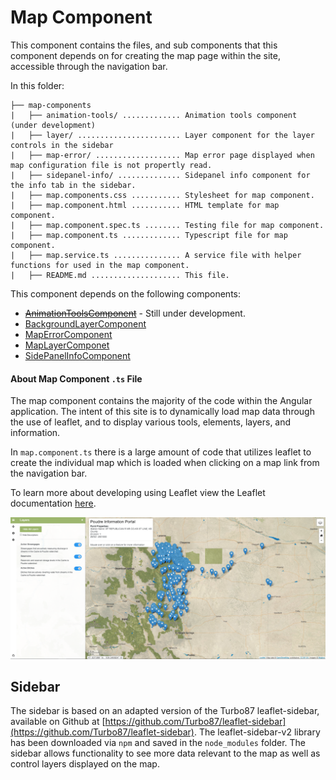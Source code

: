 # Map Component

This component contains the files, and sub components that this component depends on for creating the map page within the site, accessible through the navigation bar. 

In this folder:

```
├── map-components
|   ├── animation-tools/ ............. Animation tools component (under development)
|   ├── layer/ ....................... Layer component for the layer controls in the sidebar
|   ├── map-error/ ................... Map error page displayed when map configuration file is not propertly read.
|   ├── sidepanel-info/ .............. Sidepanel info component for the info tab in the sidebar.
|   ├── map.components.css ........... Stylesheet for map component.
|   ├── map.component.html ........... HTML template for map component.
|   ├── map.component.spec.ts ........ Testing file for map component.
|   ├── map.component.ts ............. Typescript file for map component.
|   ├── map.service.ts ............... A service file with helper functions for used in the map component.
|   ├── README.md .................... This file.
```



This component depends on the following components:

* ~~[AnimationToolsComponent](animation-tools/README.md)~~ - Still under development.
* [BackgroundLayerComponent](background-layer-control/README.md)
* [MapErrorComponent](map-components/map-error/README.md)
* [MapLayerComponet](map-components/map-layer-control/README.md)
* [SidePanelInfoComponent](map-components/sidepanel-info/README.md)

#### About Map Component `.ts` File ####

The map component contains the majority of the code within the Angular application. The intent of this site is to dynamically load map data through the use of leaflet, and to display various tools, elements, layers, and information. 

In `map.component.ts` there is a large amount of code that utilizes leaflet to create the individual map which is loaded when clicking on a map link from the navigation bar.

To learn more about developing using Leaflet view the Leaflet documentation [here](<https://leafletjs.com/reference-1.5.0.html>).

![map](../../../../doc/images/map.png)

## Sidebar

The sidebar is based on an adapted version of the Turbo87 leaflet-sidebar, available on Github at [https://github.com/Turbo87/leaflet-sidebar](https://github.com/Turbo87/leaflet-sidebar).  The leaflet-sidebar-v2 library has been downloaded via `npm` and saved in the `node_modules` folder. The sidebar allows functionality to see more data relevant to the map as well as control layers displayed on the map.

